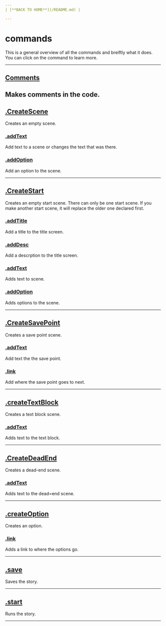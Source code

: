 ```yaml
---
| [**BACK TO HOME**](/README.md) |

---
```

# commands
This is a general overview of all the commands and breiftly what it does. You can click on the command to learn more.

---
## [Comments](/commands/COMMENTS.md)
Makes comments in the code.
---
## [.CreateScene](/commands/createScene/MAIN.md)
Creates an empty scene.
### [.addText](/commands/createScene/ADDTEXT.md)
Add text to a scene or changes the text that was there.
### [.addOption](/commands/createScene/ADDOPTION.md)
Add an option to the scene.

---
## [.CreateStart](/commands/createStart/MAIN.md)
Creates an empty start scene. There can only be one start scene. If you make another start scene, it will replace the older one declared first.
### [.addTitle](/commands/createStart/ADDTITLE.md)
Add a title to the title screen.
### [.addDesc](/commands/createStart/ADDDESC/md)
Add a descrption to the title screen.
### [.addText](/commands/createStart/ADDTEXT.md)
Adds text to scene.
### [.addOption](/commands/createStart/ADDOPTION.md)
Adds options to the scene.

---
## [.CreateSavePoint](/commands/createSavePoint/MAIN.md)
Creates a save point scene.
### [.addText](/commands/createSavePoint/ADDTEXT.md)
Add text the the save point.
### [.link](/commands/createSavePoint/LINK.md)
Add where the save point goes to next.

---
## [.createTextBlock](/commands/createTextBlock/MAIN.md)
Creates a text block scene.
### [.addText](/commands/createTextBlock/ADDTEXT.md)
Adds text to the text block.

---
## [.CreateDeadEnd](/commands/createDeadEnd/MAIN.md)
Creates a dead-end scene.
### [.addText](/commands/createDeadEnd/ADDTEXT.md)
Adds text to the dead=end scene.

---
## [.createOption](/commands/createOption/MAIN.md)
Creates an option.
### [.link](/commands/createOption/LINK.md)
Adds a link to where the options go.

---
## [.save](/commands/SAVE.md)
Saves the story.

---
## [.start](/commands/START.md)
Runs the story.

---
